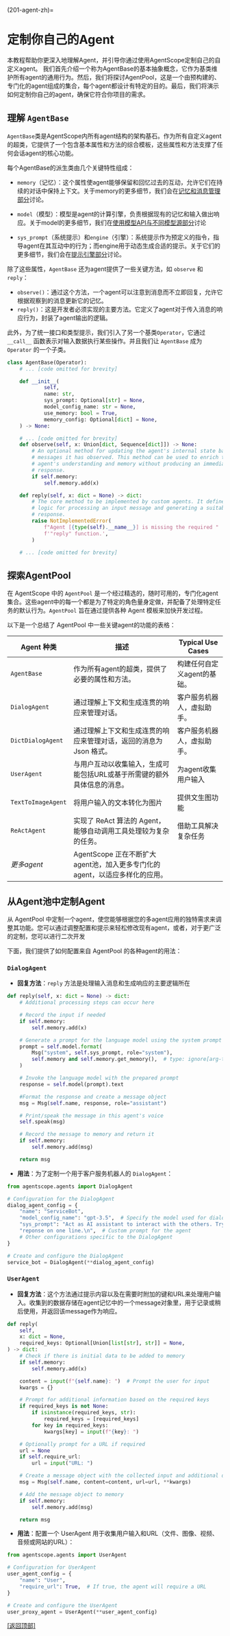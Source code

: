 (201-agent-zh)=

# 定制你自己的Agent

本教程帮助你更深入地理解Agent，并引导你通过使用AgentScope定制自己的自定义agent。
我们首先介绍一个称为AgentBase的基本抽象概念，它作为基类维护所有agent的通用行为。然后，我们将探讨AgentPool，这是一个由预构建的、专门化的agent组成的集合，每个agent都设计有特定的目的。最后，我们将演示如何定制你自己的agent，确保它符合你项目的需求。

## 理解 `AgentBase`

`AgentBase`类是AgentScope内所有agent结构的架构基石。作为所有自定义agent的超类，它提供了一个包含基本属性和方法的综合模板，这些属性和方法支撑了任何会话agent的核心功能。

每个AgentBase的派生类由几个关键特性组成：

* `memory`（记忆）：这个属性使agent能够保留和回忆过去的互动，允许它们在持续的对话中保持上下文。关于memory的更多细节，我们会在[记忆和消息管理部分](205-memory)讨论。

* `model`（模型）：模型是agent的计算引擎，负责根据现有的记忆和输入做出响应。关于model的更多细节，我们在[使用模型API与不同模型源部分](203-model)讨论

* `sys_prompt`（系统提示）和`engine`（引擎）：系统提示作为预定义的指令，指导agent在其互动中的行为；而engine用于动态生成合适的提示。关于它们的更多细节，我们会在[提示引擎部分](206-prompt)讨论。

除了这些属性，`AgentBase` 还为agent提供了一些关键方法，如 `observe` 和 `reply`：

* `observe()`：通过这个方法，一个agent可以注意到消息而不立即回复，允许它根据观察到的消息更新它的记忆。
* `reply()`：这是开发者必须实现的主要方法。它定义了agent对于传入消息的响应行为，封装了agent输出的逻辑。

此外，为了统一接口和类型提示，我们引入了另一个基类`Operator`，它通过 `__call__` 函数表示对输入数据执行某些操作。并且我们让 `AgentBase` 成为 `Operator` 的一个子类。

```python
class AgentBase(Operator):
    # ... [code omitted for brevity]

    def __init__(
            self,
            name: str,
            sys_prompt: Optional[str] = None,
            model_config_name: str = None,
            use_memory: bool = True,
            memory_config: Optional[dict] = None,
    ) -> None:

    # ... [code omitted for brevity]
    def observe(self, x: Union[dict, Sequence[dict]]) -> None:
        # An optional method for updating the agent's internal state based on
        # messages it has observed. This method can be used to enrich the
        # agent's understanding and memory without producing an immediate
        # response.
        if self.memory:
            self.memory.add(x)

    def reply(self, x: dict = None) -> dict:
        # The core method to be implemented by custom agents. It defines the
        # logic for processing an input message and generating a suitable
        # response.
        raise NotImplementedError(
            f"Agent [{type(self).__name__}] is missing the required "
            f'"reply" function.',
        )

    # ... [code omitted for brevity]
```

## 探索AgentPool

在 AgentScope 中的 `AgentPool` 是一个经过精选的，随时可用的，专门化agent集合。这些agent中的每一个都是为了特定的角色量身定做，并配备了处理特定任务的默认行为。`AgentPool` 旨在通过提供各种 Agent 模板来加快开发过程。

以下是一个总结了 AgentPool 中一些关键agent的功能的表格：

| Agent 种类         | 描述                                                                        | Typical Use Cases           |
| ------------------ | --------------------------------------------------------------------------- | --------------------------- |
| `AgentBase`        | 作为所有agent的超类，提供了必要的属性和方法。                               | 构建任何自定义agent的基础。 |
| `DialogAgent`      | 通过理解上下文和生成连贯的响应来管理对话。                                  | 客户服务机器人，虚拟助手。  |
| `DictDialogAgent`  | 通过理解上下文和生成连贯的响应来管理对话，返回的消息为 Json 格式。          | 客户服务机器人，虚拟助手。  |
| `UserAgent`        | 与用户互动以收集输入，生成可能包括URL或基于所需键的额外具体信息的消息。     | 为agent收集用户输入         |
| `TextToImageAgent` | 将用户输入的文本转化为图片                                                  | 提供文生图功能              |
| `ReActAgent`       | 实现了 ReAct 算法的 Agent，能够自动调用工具处理较为复杂的任务。             | 借助工具解决复杂任务        |
| *更多agent*        | AgentScope 正在不断扩大agent池，加入更多专门化的agent，以适应多样化的应用。 |                             |

## 从Agent池中定制Agent

从 AgentPool 中定制一个agent，使您能够根据您的多agent应用的独特需求来调整其功能。您可以通过调整配置和提示来轻松修改现有agent，或者，对于更广泛的定制，您可以进行二次开发

下面，我们提供了如何配置来自 AgentPool 的各种agent的用法：

### `DialogAgent`

* **回复方法**：`reply` 方法是处理输入消息和生成响应的主要逻辑所在

```python
def reply(self, x: dict = None) -> dict:
    # Additional processing steps can occur here

    # Record the input if needed
    if self.memory:
        self.memory.add(x)

    # Generate a prompt for the language model using the system prompt and memory
    prompt = self.model.format(
        Msg("system", self.sys_prompt, role="system"),
        self.memory and self.memory.get_memory(),  # type: ignore[arg-type]
    )

    # Invoke the language model with the prepared prompt
    response = self.model(prompt).text

    #Format the response and create a message object
    msg = Msg(self.name, response, role="assistant")

    # Print/speak the message in this agent's voice
    self.speak(msg)

    # Record the message to memory and return it
    if self.memory:
        self.memory.add(msg)

    return msg
```

* **用法**：为了定制一个用于客户服务机器人的 `DialogAgent`：

```python
from agentscope.agents import DialogAgent

# Configuration for the DialogAgent
dialog_agent_config = {
    "name": "ServiceBot",
    "model_config_name": "gpt-3.5",  # Specify the model used for dialogue generation
    "sys_prompt": "Act as AI assistant to interact with the others. Try to "
    "reponse on one line.\n",  # Custom prompt for the agent
    # Other configurations specific to the DialogAgent
}

# Create and configure the DialogAgent
service_bot = DialogAgent(**dialog_agent_config)
```

### `UserAgent`

* **回复方法**：这个方法通过提示内容以及在需要时附加的键和URL来处理用户输入。收集到的数据存储在agent记忆中的一个message对象里，用于记录或稍后使用，并返回该message作为响应。

```python
def reply(
    self,
    x: dict = None,
    required_keys: Optional[Union[list[str], str]] = None,
) -> dict:
    # Check if there is initial data to be added to memory
    if self.memory:
        self.memory.add(x)

    content = input(f"{self.name}: ")  # Prompt the user for input
    kwargs = {}

    # Prompt for additional information based on the required keys
    if required_keys is not None:
        if isinstance(required_keys, str):
            required_keys = [required_keys]
        for key in required_keys:
            kwargs[key] = input(f"{key}: ")

    # Optionally prompt for a URL if required
    url = None
    if self.require_url:
        url = input("URL: ")

    # Create a message object with the collected input and additional details
    msg = Msg(self.name, content=content, url=url, **kwargs)

    # Add the message object to memory
    if self.memory:
        self.memory.add(msg)

    return msg
```

* **用法**：配置一个 UserAgent 用于收集用户输入和URL（文件、图像、视频、音频或网站的URL）：

```python
from agentscope.agents import UserAgent

# Configuration for UserAgent
user_agent_config = {
    "name": "User",
    "require_url": True,  # If true, the agent will require a URL
}

# Create and configure the UserAgent
user_proxy_agent = UserAgent(**user_agent_config)
```

[[返回顶部]](#201-agent-zh)
